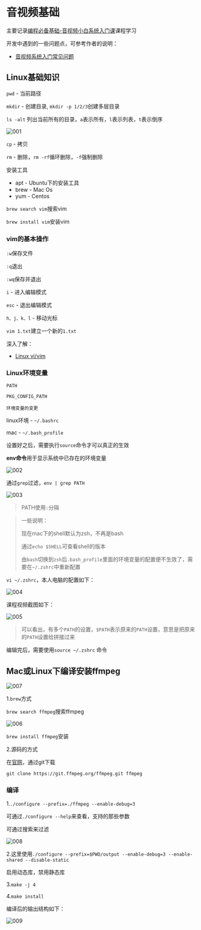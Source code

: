 # 音视频基础

主要记录[编程必备基础-音视频小白系统入门课](https://coding.imooc.com/class/415.html)课程学习

开发中遇到的一些问题点，可参考作者的说明：

+ [音视频系统入门常见问题](https://avdancedu.com/631d466a/)



## Linux基础知识

`pwd` - 当前路径

`mkdir` - 创建目录, `mkdir -p 1/2/3`创建多层目录

`ls -alt` 列出当前所有的目录，`a`表示所有，`l`表示列表，`t`表示倒序

![001](https://github.com/winfredzen/VideoAudio/blob/main/Basic/image/001.png)

`cp` - 拷贝

`rm` - 删除，`rm -rf`循环删除，`-f`强制删除



安装工具

+ apt - Ubuntu下的安装工具
+ brew - Mac Os
+ yum - Centos



`brew search vim`搜索vim

`brew install vim`安装vim



### vim的基本操作

`:w`保存文件

`:q`退出

`:wq`保存并退出

`i` - 进入编辑模式

`esc` - 退出编辑模式

`h、j、k、l` - 移动光标

`vim 1.txt`建立一个新的`1.txt`



深入了解：

+ [Linux vi/vim](https://www.runoob.com/linux/linux-vim.html)



### Linux环境变量

`PATH`

`PKG_CONFIG_PATH`

`环境变量的变更`

linux环境 - `~/.bashrc`

mac - `~/.bash_profile`

设置好之后，需要执行`source`命令才可以真正的生效

**env命令**用于显示系统中已存在的环境变量

![002](https://github.com/winfredzen/VideoAudio/blob/main/Basic/image/002.png)

通过`grep`过滤，`env | grep PATH`

![003](https://github.com/winfredzen/VideoAudio/blob/main/Basic/image/003.png)

> PATH使用`:`分隔



>  一些说明：
>
> 现在mac下的shell默认为zsh，不再是bash
>
> 通过`echo $SHELL`可查看shell的版本
>
> 由`bash`切换到`zsh`后`.bash_profile`里面的环境变量的配置便不生效了，需要在`~/.zshrc`中重新配置



`vi ~/.zshrc`，本人电脑的配置如下：

![004](https://github.com/winfredzen/VideoAudio/blob/main/Basic/image/004.png)

课程视频截图如下：

![005](https://github.com/winfredzen/VideoAudio/blob/main/Basic/image/005.png)

> 可以看出，有多个`PATH`的设置，`$PATH`表示原来的`PATH`设置，意思是把原来的`PATH`设置给拼接过来

编辑完后，需要使用`source ~/.zshrc` 命令



## Mac或Linux下编译安装ffmpeg

![007](https://github.com/winfredzen/VideoAudio/blob/main/Basic/image/007.png)

1.`brew`方式

`brew search ffmpeg`搜索ffmpeg

![006](https://github.com/winfredzen/VideoAudio/blob/main/Basic/image/006.png)

`brew install ffmpeg`安装

2.源码的方式

在[官网](https://ffmpeg.org/download.html)，通过git下载

```shell
git clone https://git.ffmpeg.org/ffmpeg.git ffmpeg
```



### 编译

1.`./configure --prefix=./ffmpeg --enable-debug=3`

可通过`./configure --help`来查看，支持的那些参数

可通过搜索来过滤

![008](https://github.com/winfredzen/VideoAudio/blob/main/Basic/image/008.png)

2.这里使用`./configure --prefix=$PWD/output --enable-debug=3 --enable-shared --disable-static`

启用动态库，禁用静态库

3.`make -j 4`

4.`make install`

编译后的输出结构如下：

![009](https://github.com/winfredzen/VideoAudio/blob/main/Basic/image/009.png)























